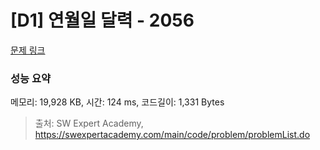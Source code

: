 # [D1] 연월일 달력 - 2056 

[문제 링크](https://swexpertacademy.com/main/code/problem/problemDetail.do?contestProbId=AV5QLkdKAz4DFAUq) 

### 성능 요약

메모리: 19,928 KB, 시간: 124 ms, 코드길이: 1,331 Bytes



> 출처: SW Expert Academy, https://swexpertacademy.com/main/code/problem/problemList.do